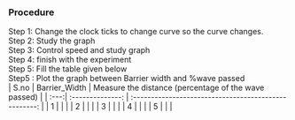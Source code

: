 ### Procedure
Step 1: Change the clock ticks to change curve so the curve changes.<br />
Step 2: Study the graph<br />
Step 3: Control speed and study graph<br />
Step 4: finish with the experiment<br />
Step 5: Fill the table given below<br />
Step5 : Plot the graph between Barrier width and %wave passed<br />
| S.no | Barrier_Width    | Measure the distance (percentage of the wave passed) |
| :---:| :--------------: | :---------------------------------------------------: |
|  1   |                  |                                                       |
|  2   |                  |                                                       |
|  3   |                  |                                                       |
|  4   |                  |                                                       |
|  5   |                  |                                                       |


